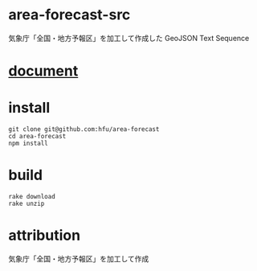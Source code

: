 # area-forecast-src
気象庁「全国・地方予報区」を加工して作成した GeoJSON Text Sequence

# [document](https://hackmd.io/RwDx0PeCQlGNxuq9AVR3SA)

# install
```console
git clone git@github.com:hfu/area-forecast
cd area-forecast
npm install
```

# build
```console
rake download
rake unzip
```

# attribution
気象庁「全国・地方予報区」を加工して作成

